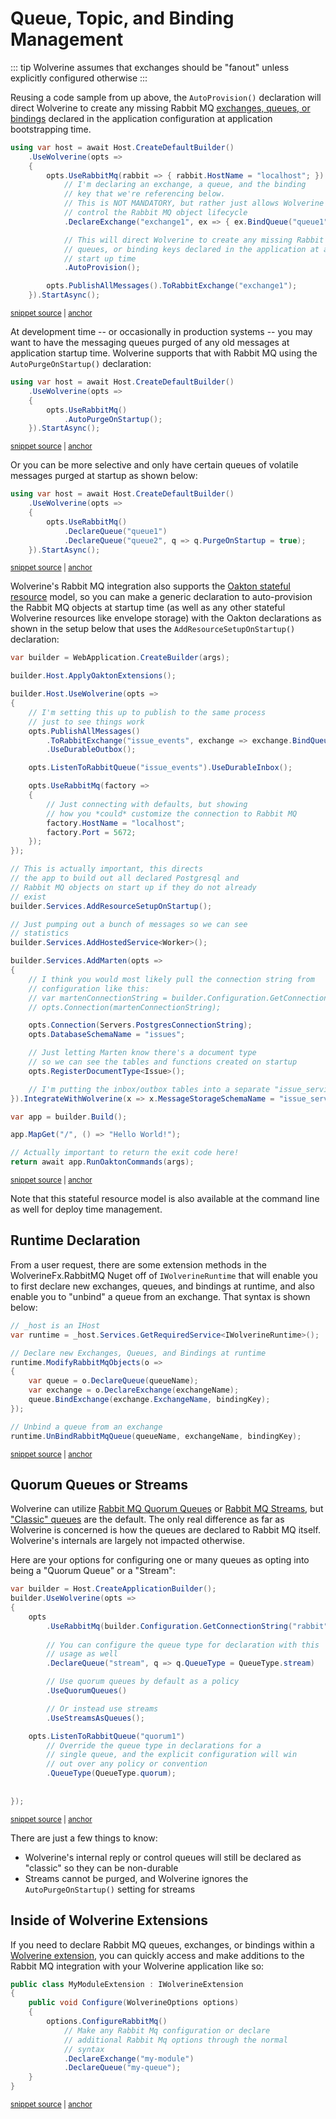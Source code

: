 # Queue, Topic, and Binding Management

::: tip
Wolverine assumes that exchanges should be "fanout" unless explicitly configured
otherwise
:::

Reusing a code sample from up above, the `AutoProvision()` declaration will
direct Wolverine to create any missing Rabbit MQ [exchanges, queues, or bindings](https://www.rabbitmq.com/tutorials/amqp-concepts.html)
declared in the application configuration at application bootstrapping time.

<!-- snippet: sample_publish_to_rabbitmq_routing_key -->
<a id='snippet-sample_publish_to_rabbitmq_routing_key'></a>
```cs
using var host = await Host.CreateDefaultBuilder()
    .UseWolverine(opts =>
    {
        opts.UseRabbitMq(rabbit => { rabbit.HostName = "localhost"; })
            // I'm declaring an exchange, a queue, and the binding
            // key that we're referencing below.
            // This is NOT MANDATORY, but rather just allows Wolverine to
            // control the Rabbit MQ object lifecycle
            .DeclareExchange("exchange1", ex => { ex.BindQueue("queue1", "key1"); })

            // This will direct Wolverine to create any missing Rabbit MQ exchanges,
            // queues, or binding keys declared in the application at application
            // start up time
            .AutoProvision();

        opts.PublishAllMessages().ToRabbitExchange("exchange1");
    }).StartAsync();
```
<sup><a href='https://github.com/JasperFx/wolverine/blob/main/src/Transports/RabbitMQ/Wolverine.RabbitMQ.Tests/Samples.cs#L242-L262' title='Snippet source file'>snippet source</a> | <a href='#snippet-sample_publish_to_rabbitmq_routing_key' title='Start of snippet'>anchor</a></sup>
<!-- endSnippet -->

At development time -- or occasionally in production systems -- you may want to have the messaging
queues purged of any old messages at application startup time. Wolverine supports that with
Rabbit MQ using the `AutoPurgeOnStartup()` declaration:

<!-- snippet: sample_autopurge_rabbitmq -->
<a id='snippet-sample_autopurge_rabbitmq'></a>
```cs
using var host = await Host.CreateDefaultBuilder()
    .UseWolverine(opts =>
    {
        opts.UseRabbitMq()
            .AutoPurgeOnStartup();
    }).StartAsync();
```
<sup><a href='https://github.com/JasperFx/wolverine/blob/main/src/Transports/RabbitMQ/Wolverine.RabbitMQ.Tests/Samples.cs#L267-L276' title='Snippet source file'>snippet source</a> | <a href='#snippet-sample_autopurge_rabbitmq' title='Start of snippet'>anchor</a></sup>
<!-- endSnippet -->

Or you can be more selective and only have certain queues of volatile messages purged
at startup as shown below:

<!-- snippet: sample_autopurge_selective_queues -->
<a id='snippet-sample_autopurge_selective_queues'></a>
```cs
using var host = await Host.CreateDefaultBuilder()
    .UseWolverine(opts =>
    {
        opts.UseRabbitMq()
            .DeclareQueue("queue1")
            .DeclareQueue("queue2", q => q.PurgeOnStartup = true);
    }).StartAsync();
```
<sup><a href='https://github.com/JasperFx/wolverine/blob/main/src/Transports/RabbitMQ/Wolverine.RabbitMQ.Tests/Samples.cs#L281-L291' title='Snippet source file'>snippet source</a> | <a href='#snippet-sample_autopurge_selective_queues' title='Start of snippet'>anchor</a></sup>
<!-- endSnippet -->

Wolverine's Rabbit MQ integration also supports the [Oakton stateful resource](https://jasperfx.github.io/oakton/guide/host/resources.html) model,
so you can make a generic declaration to auto-provision the Rabbit MQ objects at startup time
(as well as any other stateful Wolverine resources like envelope storage) with the Oakton
declarations as shown in the setup below that uses the `AddResourceSetupOnStartup()` declaration:

<!-- snippet: sample_kitchen_sink_bootstrapping -->
<a id='snippet-sample_kitchen_sink_bootstrapping'></a>
```cs
var builder = WebApplication.CreateBuilder(args);

builder.Host.ApplyOaktonExtensions();

builder.Host.UseWolverine(opts =>
{
    // I'm setting this up to publish to the same process
    // just to see things work
    opts.PublishAllMessages()
        .ToRabbitExchange("issue_events", exchange => exchange.BindQueue("issue_events"))
        .UseDurableOutbox();

    opts.ListenToRabbitQueue("issue_events").UseDurableInbox();

    opts.UseRabbitMq(factory =>
    {
        // Just connecting with defaults, but showing
        // how you *could* customize the connection to Rabbit MQ
        factory.HostName = "localhost";
        factory.Port = 5672;
    });
});

// This is actually important, this directs
// the app to build out all declared Postgresql and
// Rabbit MQ objects on start up if they do not already
// exist
builder.Services.AddResourceSetupOnStartup();

// Just pumping out a bunch of messages so we can see
// statistics
builder.Services.AddHostedService<Worker>();

builder.Services.AddMarten(opts =>
{
    // I think you would most likely pull the connection string from
    // configuration like this:
    // var martenConnectionString = builder.Configuration.GetConnectionString("marten");
    // opts.Connection(martenConnectionString);

    opts.Connection(Servers.PostgresConnectionString);
    opts.DatabaseSchemaName = "issues";

    // Just letting Marten know there's a document type
    // so we can see the tables and functions created on startup
    opts.RegisterDocumentType<Issue>();

    // I'm putting the inbox/outbox tables into a separate "issue_service" schema
}).IntegrateWithWolverine(x => x.MessageStorageSchemaName = "issue_service");

var app = builder.Build();

app.MapGet("/", () => "Hello World!");

// Actually important to return the exit code here!
return await app.RunOaktonCommands(args);
```
<sup><a href='https://github.com/JasperFx/wolverine/blob/main/src/Samples/KitchenSink/MartenAndRabbitIssueService/Program.cs#L11-L70' title='Snippet source file'>snippet source</a> | <a href='#snippet-sample_kitchen_sink_bootstrapping' title='Start of snippet'>anchor</a></sup>
<!-- endSnippet -->

Note that this stateful resource model is also available at the command line as well for deploy time
management.

## Runtime Declaration

From a user request, there are some extension methods in the WolverineFx.RabbitMQ Nuget off of `IWolverineRuntime` that will enable you to 
first declare new exchanges, queues, and bindings at runtime, and also enable you to "unbind" a queue from an exchange. That
syntax is shown below:

<!-- snippet: sample_dynamic_creation_of_rabbit_mq_objects -->
<a id='snippet-sample_dynamic_creation_of_rabbit_mq_objects'></a>
```cs
// _host is an IHost
var runtime = _host.Services.GetRequiredService<IWolverineRuntime>();

// Declare new Exchanges, Queues, and Bindings at runtime
runtime.ModifyRabbitMqObjects(o =>
{
    var queue = o.DeclareQueue(queueName);
    var exchange = o.DeclareExchange(exchangeName);
    queue.BindExchange(exchange.ExchangeName, bindingKey);
});

// Unbind a queue from an exchange
runtime.UnBindRabbitMqQueue(queueName, exchangeName, bindingKey);
```
<sup><a href='https://github.com/JasperFx/wolverine/blob/main/src/Transports/RabbitMQ/Wolverine.RabbitMQ.Tests/dynamic_object_creation_smoke_tests.cs#L33-L49' title='Snippet source file'>snippet source</a> | <a href='#snippet-sample_dynamic_creation_of_rabbit_mq_objects' title='Start of snippet'>anchor</a></sup>
<!-- endSnippet -->

## Quorum Queues or Streams <Badge type="tip" text="3.10" />

Wolverine can utilize [Rabbit MQ Quorum Queues](https://www.rabbitmq.com/docs/quorum-queues) or [Rabbit MQ Streams](https://www.rabbitmq.com/docs/streams), but ["Classic" queues](https://www.rabbitmq.com/docs/classic-queues) are the default. The only 
real difference as far as Wolverine is concerned is how the queues are declared to Rabbit MQ itself. Wolverine's internals
are largely not impacted otherwise.

Here are your options for configuring one or many queues as opting into being a "Quorum Queue" or a "Stream":

<!-- snippet: sample_configuring_quorum_or_streams_in_rabbit_MQ -->
<a id='snippet-sample_configuring_quorum_or_streams_in_rabbit_MQ'></a>
```cs
var builder = Host.CreateApplicationBuilder();
builder.UseWolverine(opts =>
{
    opts
        .UseRabbitMq(builder.Configuration.GetConnectionString("rabbit"))
        
        // You can configure the queue type for declaration with this
        // usage as well
        .DeclareQueue("stream", q => q.QueueType = QueueType.stream)

        // Use quorum queues by default as a policy
        .UseQuorumQueues()

        // Or instead use streams
        .UseStreamsAsQueues();

    opts.ListenToRabbitQueue("quorum1")
        // Override the queue type in declarations for a
        // single queue, and the explicit configuration will win
        // out over any policy or convention
        .QueueType(QueueType.quorum);
    
    
});
```
<sup><a href='https://github.com/JasperFx/wolverine/blob/main/src/Transports/RabbitMQ/Wolverine.RabbitMQ.Tests/Samples.cs#L504-L531' title='Snippet source file'>snippet source</a> | <a href='#snippet-sample_configuring_quorum_or_streams_in_rabbit_MQ' title='Start of snippet'>anchor</a></sup>
<!-- endSnippet -->

There are just a few things to know:

* Wolverine's internal reply or control queues will still be declared as "classic" so they can be non-durable
* Streams cannot be purged, and Wolverine ignores the `AutoPurgeOnStartup()` setting for streams

## Inside of Wolverine Extensions

If you need to declare Rabbit MQ queues, exchanges, or bindings within a [Wolverine extension](/guide/extensions),
you can quickly access and make additions to the Rabbit MQ integration with your Wolverine application
like so:

<!-- snippet: sample_RabbitMQ_configuration_in_wolverine_extension -->
<a id='snippet-sample_RabbitMQ_configuration_in_wolverine_extension'></a>
```cs
public class MyModuleExtension : IWolverineExtension
{
    public void Configure(WolverineOptions options)
    {
        options.ConfigureRabbitMq()
            // Make any Rabbit Mq configuration or declare
            // additional Rabbit Mq options through the normal
            // syntax
            .DeclareExchange("my-module")
            .DeclareQueue("my-queue");
    }
}
```
<sup><a href='https://github.com/JasperFx/wolverine/blob/main/src/Transports/RabbitMQ/Wolverine.RabbitMQ.Tests/Samples.cs#L578-L593' title='Snippet source file'>snippet source</a> | <a href='#snippet-sample_RabbitMQ_configuration_in_wolverine_extension' title='Start of snippet'>anchor</a></sup>
<!-- endSnippet -->

